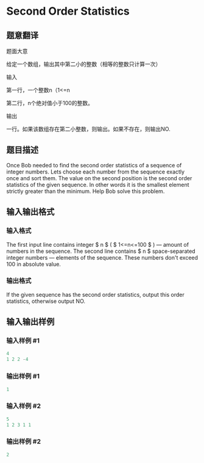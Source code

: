 # Second Order Statistics

## 题意翻译

题面大意

给定一个数组，输出其中第二小的整数（相等的整数只计算一次）

输入

第一行，一个整数n（1<=n

第二行，n个绝对值小于100的整数。

输出

一行。如果该数组存在第二小整数，则输出。如果不存在，则输出NO.

## 题目描述

Once Bob needed to find the second order statistics of a sequence of integer numbers. Lets choose each number from the sequence exactly once and sort them. The value on the second position is the second order statistics of the given sequence. In other words it is the smallest element strictly greater than the minimum. Help Bob solve this problem.

## 输入输出格式

### 输入格式

The first input line contains integer $ n $ ( $ 1<=n<=100 $ ) — amount of numbers in the sequence. The second line contains $ n $ space-separated integer numbers — elements of the sequence. These numbers don't exceed 100 in absolute value.

### 输出格式

If the given sequence has the second order statistics, output this order statistics, otherwise output NO.

## 输入输出样例

### 输入样例 #1

```cpp
4
1 2 2 -4

```
### 输出样例 #1

```cpp
1

```
### 输入样例 #2

```cpp
5
1 2 3 1 1

```
### 输出样例 #2

```cpp
2

```
